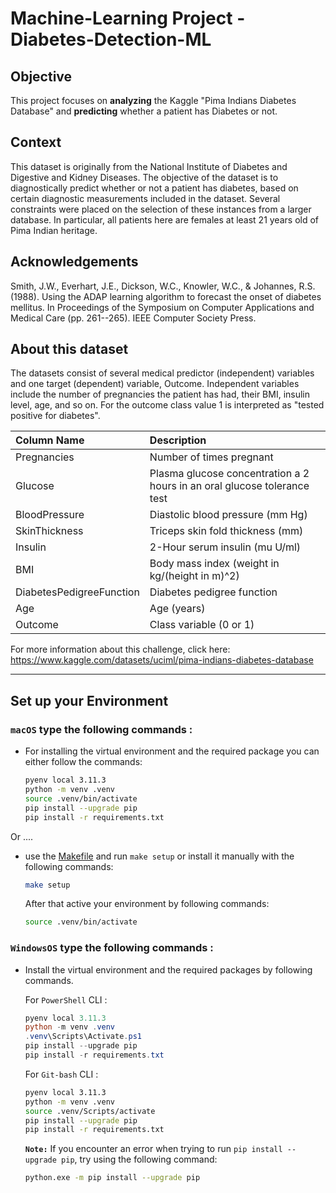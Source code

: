 # Machine-Learning Project - Diabetes-Detection-ML
    
## Objective
This project focuses on **analyzing** the Kaggle "Pima Indians Diabetes Database" and **predicting** whether a patient has Diabetes or not. 

## Context
This dataset is originally from the National Institute of Diabetes and Digestive and Kidney Diseases. The objective of the dataset is to diagnostically predict whether or not a patient has diabetes, based on certain diagnostic measurements included in the dataset. Several constraints were placed on the selection of these instances from a larger database. In particular, all patients here are females at least 21 years old of Pima Indian heritage.

## Acknowledgements
Smith, J.W., Everhart, J.E., Dickson, W.C., Knowler, W.C., & Johannes, R.S. (1988). Using the ADAP learning algorithm to forecast the onset of diabetes mellitus. In Proceedings of the Symposium on Computer Applications and Medical Care (pp. 261--265). IEEE Computer Society Press.

## About this dataset
The datasets consist of several medical predictor (independent) variables and one target (dependent) variable, Outcome. Independent variables include the number of pregnancies the patient has had, their BMI, insulin level, age, and so on. For the outcome class value 1 is interpreted as "tested positive for diabetes".

|Column Name| Description|
|:------------|:------------|
|Pregnancies|Number of times pregnant|
|Glucose|Plasma glucose concentration a 2 hours in an oral glucose tolerance test|
|BloodPressure|Diastolic blood pressure (mm Hg)|
|SkinThickness|Triceps skin fold thickness (mm)|
|Insulin|2-Hour serum insulin (mu U/ml)|
|BMI|Body mass index (weight in kg/(height in m)^2)|
|DiabetesPedigreeFunction| Diabetes pedigree function|
|Age| Age (years)|
|Outcome|Class variable (0 or 1) |


For more information about this challenge, click here: https://www.kaggle.com/datasets/uciml/pima-indians-diabetes-database


---

## Set up your Environment



### **`macOS`** type the following commands : 



- For installing the virtual environment and the required package you can either follow the commands:

    ```BASH
    pyenv local 3.11.3
    python -m venv .venv
    source .venv/bin/activate
    pip install --upgrade pip
    pip install -r requirements.txt
    ```
Or ....
-  use the [Makefile](Makefile) and run `make setup` or install it manually with the following commands:

     ```BASH
    make setup
    ```
    After that active your environment by following commands:
    ```BASH
    source .venv/bin/activate
    ```

### **`WindowsOS`** type the following commands :

- Install the virtual environment and the required packages by following commands.

   For `PowerShell` CLI :

    ```PowerShell
    pyenv local 3.11.3
    python -m venv .venv
    .venv\Scripts\Activate.ps1
    pip install --upgrade pip
    pip install -r requirements.txt
    ```

    For `Git-bash` CLI :
  
    ```BASH
    pyenv local 3.11.3
    python -m venv .venv
    source .venv/Scripts/activate
    pip install --upgrade pip
    pip install -r requirements.txt
    ```

    **`Note:`**
    If you encounter an error when trying to run `pip install --upgrade pip`, try using the following command:
    ```Bash
    python.exe -m pip install --upgrade pip
    ```